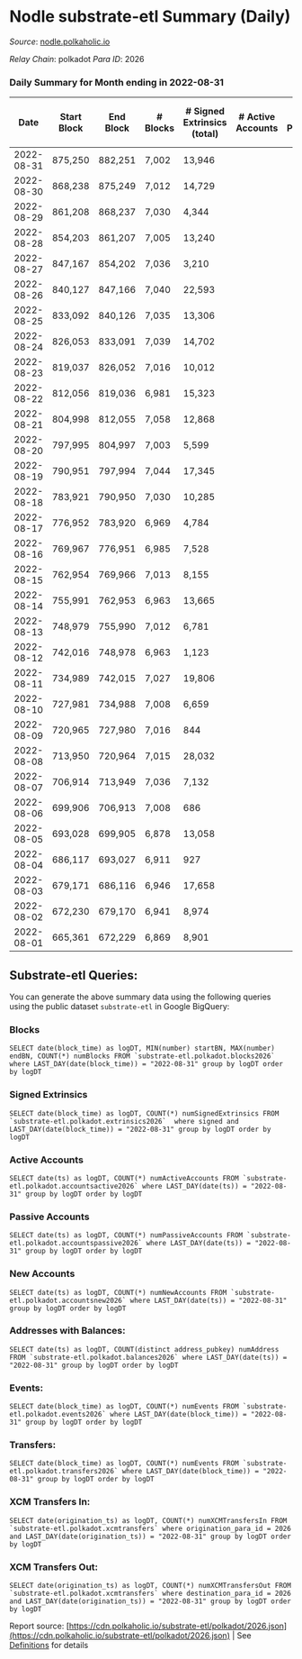 # Nodle substrate-etl Summary (Daily)

_Source_: [nodle.polkaholic.io](https://nodle.polkaholic.io)

*Relay Chain*: polkadot
*Para ID*: 2026



### Daily Summary for Month ending in 2022-08-31


| Date | Start Block | End Block | # Blocks | # Signed Extrinsics (total) | # Active Accounts | # Passive | # New | # Addresses with Balances | # Events | # Transfers | # XCM Transfers In | # XCM Transfers Out | Issues | 
| ---- | ----------- | --------- | -------- | --------------------------- | ----------------- | --------- | ----- | ------------------------- | -------- | ----------- | ------------------ | ------------------- | ------ |
| 2022-08-31 | 875,250 | 882,251 | 7,002 | 13,946 |  |  |  | 558,534 | 260,274 | 129,323  |   |   |  |
| 2022-08-30 | 868,238 | 875,249 | 7,012 | 14,729 |  |  |  | 560,440 | 316,842 | 134,911  |   |   |  |
| 2022-08-29 | 861,208 | 868,237 | 7,030 | 4,344 |  |  |  | 557,931 | 209,112 | 120,306  |   |   |  |
| 2022-08-28 | 854,203 | 861,207 | 7,005 | 13,240 |  |  |  | 547,818 | 256,809 | 128,458  |   |   |  |
| 2022-08-27 | 847,167 | 854,202 | 7,036 | 3,210 |  |  |  | 546,883 | 172,194 | 128,590  |   |   |  |
| 2022-08-26 | 840,127 | 847,166 | 7,040 | 22,593 |  |  |  | 542,869 | 324,823 | 138,735  |   |   |  |
| 2022-08-25 | 833,092 | 840,126 | 7,035 | 13,306 |  |  |  | 549,919 | 257,978 | 130,142  |   |   |  |
| 2022-08-24 | 826,053 | 833,091 | 7,039 | 14,702 |  |  |  | 540,261 | 276,340 | 127,703  |   |   |  |
| 2022-08-23 | 819,037 | 826,052 | 7,016 | 10,012 |  |  |  | 536,028 | 219,830 | 116,164  |   |   |  |
| 2022-08-22 | 812,056 | 819,036 | 6,981 | 15,323 |  |  |  | 535,061 | 258,452 | 123,020  |   |   |  |
| 2022-08-21 | 804,998 | 812,055 | 7,058 | 12,868 |  |  |  | 539,670 | 245,403 | 125,266  |   |   |  |
| 2022-08-20 | 797,995 | 804,997 | 7,003 | 5,599 |  |  |  |  | 178,951 | 112,309  |   |   |  |
| 2022-08-19 | 790,951 | 797,994 | 7,044 | 17,345 |  |  |  | 531,688 | 276,049 | 132,910  |   |   |  |
| 2022-08-18 | 783,921 | 790,950 | 7,030 | 10,285 |  |  |  | 535,207 | 218,074 | 124,009  |   |   |  |
| 2022-08-17 | 776,952 | 783,920 | 6,969 | 4,784 |  |  |  |  | 192,786 | 124,660  |   |   |  |
| 2022-08-16 | 769,967 | 776,951 | 6,985 | 7,528 |  |  |  | 525,867 | 200,875 | 122,442  |   |   |  |
| 2022-08-15 | 762,954 | 769,966 | 7,013 | 8,155 |  |  |  | 522,528 | 188,305 | 116,976  |   |   |  |
| 2022-08-14 | 755,991 | 762,953 | 6,963 | 13,665 |  |  |  | 525,023 | 238,343 | 122,497  |   |   |  |
| 2022-08-13 | 748,979 | 755,990 | 7,012 | 6,781 |  |  |  |  | 183,358 | 113,544  |   |   |  |
| 2022-08-12 | 742,016 | 748,978 | 6,963 | 1,123 |  |  |  | 525,213 | 156,797 | 114,225  |   |   |  |
| 2022-08-11 | 734,989 | 742,015 | 7,027 | 19,806 |  |  |  |  | 285,631 | 132,829  |   |   |  |
| 2022-08-10 | 727,981 | 734,988 | 7,008 | 6,659 |  |  |  |  | 193,732 | 120,630  |   |   |  |
| 2022-08-09 | 720,965 | 727,980 | 7,016 | 844 |  |  |  |  | 153,662 | 114,745  |   |   |  |
| 2022-08-08 | 713,950 | 720,964 | 7,015 | 28,032 |  |  |  | 508,383 | 334,505 | 134,758  |   |   |  |
| 2022-08-07 | 706,914 | 713,949 | 7,036 | 7,132 |  |  |  | 526,451 | 182,771 | 109,802  |   |   |  |
| 2022-08-06 | 699,906 | 706,913 | 7,008 | 686 |  |  |  |  | 154,045 | 108,623  |   |   |  |
| 2022-08-05 | 693,028 | 699,905 | 6,878 | 13,058 |  |  |  | 510,236 | 235,060 | 121,633  |   |   |  |
| 2022-08-04 | 686,117 | 693,027 | 6,911 | 927 |  |  |  | 511,583 | 150,182 | 115,122  |   |   |  |
| 2022-08-03 | 679,171 | 686,116 | 6,946 | 17,658 |  |  |  |  | 267,268 | 131,065  |   |   |  |
| 2022-08-02 | 672,230 | 679,170 | 6,941 | 8,974 |  |  |  | 511,784 | 218,426 | 126,910  |   |   |  |
| 2022-08-01 | 665,361 | 672,229 | 6,869 | 8,901 |  |  |  | 507,645 | 211,742 | 125,023  |   |   |  |

## Substrate-etl Queries:
You can generate the above summary data using the following queries using the public dataset `substrate-etl` in Google BigQuery:


### Blocks
```
SELECT date(block_time) as logDT, MIN(number) startBN, MAX(number) endBN, COUNT(*) numBlocks FROM `substrate-etl.polkadot.blocks2026`  where LAST_DAY(date(block_time)) = "2022-08-31" group by logDT order by logDT
```


### Signed Extrinsics
```
SELECT date(block_time) as logDT, COUNT(*) numSignedExtrinsics FROM `substrate-etl.polkadot.extrinsics2026`  where signed and LAST_DAY(date(block_time)) = "2022-08-31" group by logDT order by logDT
```


### Active Accounts
```
SELECT date(ts) as logDT, COUNT(*) numActiveAccounts FROM `substrate-etl.polkadot.accountsactive2026` where LAST_DAY(date(ts)) = "2022-08-31" group by logDT order by logDT
```


### Passive Accounts
```
SELECT date(ts) as logDT, COUNT(*) numPassiveAccounts FROM `substrate-etl.polkadot.accountspassive2026` where LAST_DAY(date(ts)) = "2022-08-31" group by logDT order by logDT
```


### New Accounts
```
SELECT date(ts) as logDT, COUNT(*) numNewAccounts FROM `substrate-etl.polkadot.accountsnew2026` where LAST_DAY(date(ts)) = "2022-08-31" group by logDT order by logDT
```


### Addresses with Balances:
```
SELECT date(ts) as logDT, COUNT(distinct address_pubkey) numAddress FROM `substrate-etl.polkadot.balances2026` where LAST_DAY(date(ts)) = "2022-08-31" group by logDT order by logDT
```


### Events:
```
SELECT date(block_time) as logDT, COUNT(*) numEvents FROM `substrate-etl.polkadot.events2026` where LAST_DAY(date(block_time)) = "2022-08-31" group by logDT order by logDT
```


### Transfers:
```
SELECT date(block_time) as logDT, COUNT(*) numEvents FROM `substrate-etl.polkadot.transfers2026` where LAST_DAY(date(block_time)) = "2022-08-31" group by logDT order by logDT
```


### XCM Transfers In:
```
SELECT date(origination_ts) as logDT, COUNT(*) numXCMTransfersIn FROM `substrate-etl.polkadot.xcmtransfers` where origination_para_id = 2026 and LAST_DAY(date(origination_ts)) = "2022-08-31" group by logDT order by logDT
```


### XCM Transfers Out:
```
SELECT date(origination_ts) as logDT, COUNT(*) numXCMTransfersOut FROM `substrate-etl.polkadot.xcmtransfers` where destination_para_id = 2026 and LAST_DAY(date(origination_ts)) = "2022-08-31" group by logDT order by logDT
```



Report source: [https://cdn.polkaholic.io/substrate-etl/polkadot/2026.json](https://cdn.polkaholic.io/substrate-etl/polkadot/2026.json) | See [Definitions](/DEFINITIONS.md) for details

